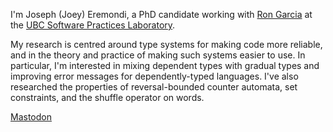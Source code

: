 I'm Joseph (Joey) Eremondi, a PhD candidate working with
[Ron Garcia](https://www.cs.ubc.ca/~rxg/) at the
[UBC Software Practices Laboratory](https://spl.cs.ubc.ca/).

My research is centred around type systems for making code more
reliable, and in the theory and practice of making such systems easier
to use. In particular, I'm interested in mixing dependent types with
gradual types and improving error messages for dependently-typed
languages. I've also researched the properties of reversal-bounded
counter automata, set constraints, and the shuffle operator on words.

<a rel="me" href="https://types.pl/@joey">Mastodon</a>
